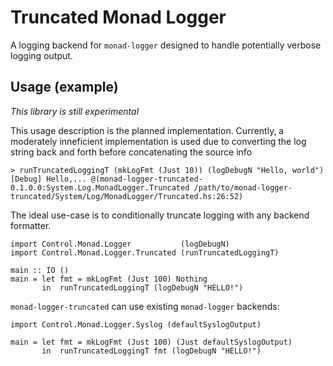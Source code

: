 
# Truncated Monad Logger

A logging backend for `monad-logger` designed to handle potentially
verbose logging output.


## Usage (example)

*This library is still experimental*

This usage description is the planned implementation. Currently, a
moderately inneficient implementation is used due to converting the
log string back and forth before concatenating the source info

    > runTruncatedLoggingT (mkLogFmt (Just 10)) (logDebugN "Hello, world")
    [Debug] Hello,... @(monad-logger-truncated-0.1.0.0:System.Log.MonadLogger.Truncated /path/to/monad-logger-truncated/System/Log/MonadLogger/Truncated.hs:26:52)

The ideal use-case is to conditionally truncate logging with any
backend formatter.

    import Control.Monad.Logger           (logDebugN)
    import Control.Monad.Logger.Truncated (runTruncatedLoggingT)

    main :: IO ()
    main = let fmt = mkLogFmt (Just 100) Nothing
	       in  runTruncatedLoggingT (logDebugN "HELLO!")


`monad-logger-truncated` can use existing `monad-logger` backends:

    import Control.Monad.Logger.Syslog (defaultSyslogOutput)

    main = let fmt = mkLogFmt (Just 100) (Just defaultSyslogOutput)
	       in  runTruncatedLoggingT fmt (logDebugN "HELLO!")
